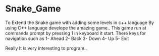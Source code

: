 # Snake_Game
To Extend the Snake game with adding some levels in c++ language
By using C++ language develope the amazing game..
This game run at commands prompt by pressing 1 in keyboard it start.
There keys for navigation such as 
1- Ahead
2- Back
3- Down
4- Up
5- Exit

Really It is very interesting to program..
